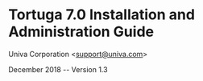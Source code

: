 # Tortuga 7.0 Installation and Administration Guide

Univa Corporation &lt;support@univa.com&gt;

December 2018 -- Version 1.3
